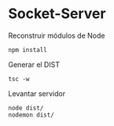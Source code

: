 

# Socket-Server


Reconstruir módulos de Node
```
npm install
```


Generar el DIST
```
tsc -w
```


Levantar servidor
```
node dist/
nodemon dist/
```